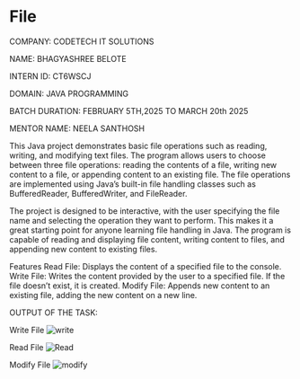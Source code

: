 # File
COMPANY: CODETECH IT SOLUTIONS

NAME: BHAGYASHREE BELOTE

INTERN ID: CT6WSCJ

DOMAIN: JAVA PROGRAMMING

BATCH DURATION: FEBRUARY 5TH,2025 TO MARCH 20th 2025

MENTOR NAME: NEELA SANTHOSH

This Java project demonstrates basic file operations such as reading, writing, and modifying text files. The program allows users to choose between three file operations: reading the contents of a file, writing new content to a file, or appending content to an existing file. The file operations are implemented using Java’s built-in file handling classes such as BufferedReader, BufferedWriter, and FileReader.

The project is designed to be interactive, with the user specifying the file name and selecting the operation they want to perform. This makes it a great starting point for anyone learning file handling in Java. The program is capable of reading and displaying file content, writing content to files, and appending new content to existing files.

Features Read File: Displays the content of a specified file to the console. Write File: Writes the content provided by the user to a specified file. If the file doesn’t exist, it is created. Modify File: Appends new content to an existing file, adding the new content on a new line.

OUTPUT OF THE TASK:

Write File
![write](https://github.com/user-attachments/assets/b6028bf9-892b-4cb4-97fb-56e4a8425876)

Read File
![Read](https://github.com/user-attachments/assets/727158d4-9614-4b1d-8391-92617b3b104e)

Modify File
![modify](https://github.com/user-attachments/assets/b5289e89-6e9d-4410-ac96-fad48ef89569)




